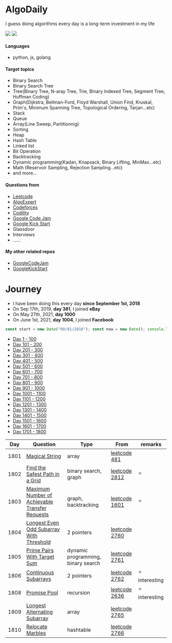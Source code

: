 # AlgoDaily

I guess doing algorithms every day is a long-term investment in my life

[![](https://img.shields.io/badge/dynamic/json?style=flat&labelColor=black&color=green&label=Solved&query=solvedOverTotal&url=https%3A%2F%2Fleetcode-badge.vercel.app%2Fapi%2Fusers%2Fcalvinchankf&logo=leetcode&logoColor=yellow)](https://leetcode.com/calvinchankf/)
[![](https://img.shields.io/badge/dynamic/json?style=flat&labelColor=black&color=green&label=Ranking&query=ranking&url=https%3A%2F%2Fleetcode-badge.vercel.app%2Fapi%2Fusers%2Fcalvinchankf&logo=leetcode&logoColor=yellow)](https://leetcode.com/calvinchankf/)

#### Languages

- python, js, golang

#### Target topics

- Binary Search
- Binary Search Tree
- Tree(Binary Tree, N-aray Tree, Trie, Binary Indexed Tree, Segment Tree, Huffman Coding)
- Graph(Dijkstra, Bellman-Ford, Floyd Warshall, Union Find, Kruskal, Prim's, Minimum Spanning Tree, Topological Ordering, Tarjan...etc)
- Stack
- Queue
- Array(Line Sweep, Partitionnig)
- Sorting
- Heap
- Hash Table
- Linked list
- Bit Operation
- Backtracking
- Dynamic programming(Kadan, Knapsack, Binary Lifting, MinMax...etc)
- Math (Reservoir Sampling, Rejection Sampling...etc)
- and more...

#### Questions from

- [Leetcode](https://leetcode.com)
- [AlgoExpert](https://www.algoexpert.io)
- [Codeforces](https://codeforces.com)
- [Codility](https://app.codility.com/programmers/lessons/)
- [Google Code Jam](https://codingcompetitions.withgoogle.com/codejam)
- [Google Kick Start](https://codingcompetitions.withgoogle.com/kickstart/)
- Glassdoor
- Interviews
- ......

#### My other related repos

- [GoogleCodeJam](https://github.com/calvinchankf/GoogleCodeJam)
- [GoogleKickStart](https://github.com/calvinchankf/GoogleKickStart)

# Journey

- I have been doing this every day **since September 1st, 2018**
- On Sep 17th, 2019, **day 381**, I joined **eBay**
- On May 27th, 2021, **day 1000**
- On June 1st, 2021, **day 1004**, I joined **Facebook**

```js
const start = new Date("09/01/2018"); const now = new Date(); console.log(Math.ceil((now - start) / (1000 * 3600 * 24)));
```

- [Day 1 - 100](./markdowns/day1-100.md)
- [Day 101 - 200](./markdowns/day101-200.md)
- [Day 201 - 300](./markdowns/day201-300.md)
- [Day 301 - 400](./markdowns/day301-400.md)
- [Day 401 - 500](./markdowns/day401-500.md)
- [Day 501 - 600](./markdowns/day501-600.md)
- [Day 601 - 700](./markdowns/day601-700.md)
- [Day 701 - 800](./markdowns/day701-800.md)
- [Day 801 - 900](./markdowns/day801-900.md)
- [Day 901 - 1000](./markdowns/day901-1000.md)
- [Day 1001 - 1100](./markdowns/day1001-1100.md)
- [Day 1101 - 1200](./markdowns/day1101-1200.md)
- [Day 1201 - 1300](./markdowns/day1201-1300.md)
- [Day 1301 - 1400](./markdowns/day1301-1400.md)
- [Day 1401 - 1500](./markdowns/day1401-1500.md)
- [Day 1501 - 1600](./markdowns/day1501-1600.md)
- [Day 1601 - 1700](./markdowns/day1601-1700.md)
- [Day 1701 - 1800](./markdowns/day1701-1800.md)

| Day | Question | Type | From | remarks |
| ---- | --- | --- | --- | --- |
| 1801 | [Magical String](/leetcode/481) | array | [leetcode 481](https://leetcode.com/problems/magical-string/) | |
| 1802 | [Find the Safest Path in a Grid](/leetcode/2812) | binary search, graph | [leetcode 2812](https://leetcode.com/problems/find-the-safest-path-in-a-grid/) | ⭐️ |
| 1803 | [Maximum Number of Achievable Transfer Requests](/leetcode/1601) | graph, backtracking | [leetcode 1601](https://leetcode.com/problems/maximum-number-of-achievable-transfer-requests/) | ⭐️ |
| 1804 | [Longest Even Odd Subarray With Threshold](/leetcode/2760) | 2 pointers | [leetcode 2760](https://leetcode.com/problems/longest-even-odd-subarray-with-threshold/) | |
| 1805 | [Prime Pairs With Target Sum](/leetcode/2761) | dynamic programming, binary search | [leetcode 2761](https://leetcode.com/problems/prime-pairs-with-target-sum/) | |
| 1806 | [Continuous Subarrays](/leetcode/2762) | 2 pointers | [leetcode 2762](https://leetcode.com/problems/continuous-subarrays/) | ⭐️ interesting |
| 1808 | [Promise Pool](/leetcode/2636) | recursion | [leetcode 2636](https://leetcode.com/problems/promise-pool/) | ⭐️ interesting |
| 1809 | [Longest Alternating Subarray](/leetcode/2765) | array | [leetcode 2765](https://leetcode.com/problems/longest-alternating-subarray/) | |
| 1810 | [Relocate Marbles](/leetcode/2766) | hashtable | [leetcode 2766](https://leetcode.com/problems/relocate-marbles/) | |
